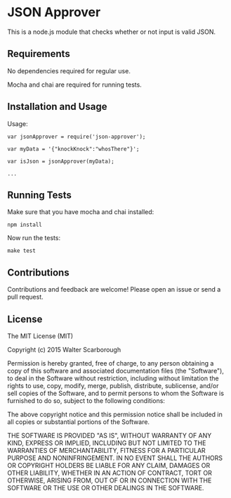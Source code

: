 # JSON Approver

This is a node.js module that checks whether or not input is valid JSON.

## Requirements

No dependencies required for regular use.

Mocha and chai are required for running tests.

## Installation and Usage

Usage:

```
var jsonApprover = require('json-approver');

var myData = '{"knockKnock":"whosThere"}';

var isJson = jsonApprover(myData);

...
```

## Running Tests

Make sure that you have mocha and chai installed:

```
npm install
```

Now run the tests:

```
make test
```

## Contributions

Contributions and feedback are welcome! Please open an issue or send a pull request.

## License
The MIT License (MIT)

Copyright (c) 2015 Walter Scarborough

Permission is hereby granted, free of charge, to any person obtaining a copy
of this software and associated documentation files (the "Software"), to deal
in the Software without restriction, including without limitation the rights
to use, copy, modify, merge, publish, distribute, sublicense, and/or sell
copies of the Software, and to permit persons to whom the Software is
furnished to do so, subject to the following conditions:

The above copyright notice and this permission notice shall be included in all
copies or substantial portions of the Software.

THE SOFTWARE IS PROVIDED "AS IS", WITHOUT WARRANTY OF ANY KIND, EXPRESS OR
IMPLIED, INCLUDING BUT NOT LIMITED TO THE WARRANTIES OF MERCHANTABILITY,
FITNESS FOR A PARTICULAR PURPOSE AND NONINFRINGEMENT. IN NO EVENT SHALL THE
AUTHORS OR COPYRIGHT HOLDERS BE LIABLE FOR ANY CLAIM, DAMAGES OR OTHER
LIABILITY, WHETHER IN AN ACTION OF CONTRACT, TORT OR OTHERWISE, ARISING FROM,
OUT OF OR IN CONNECTION WITH THE SOFTWARE OR THE USE OR OTHER DEALINGS IN THE
SOFTWARE.
